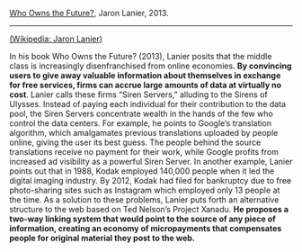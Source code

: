 [Who Owns the Future?](http://www.jaronlanier.com/futurewebresources.html), Jaron Lanier, 2013.

---

[(Wikipedia: Jaron Lanier)](https://en.wikipedia.org/wiki/Jaron_Lanier)

In his book Who Owns the Future? (2013), Lanier posits that the middle class is increasingly disenfranchised from online economies. **By convincing users to give away valuable information about themselves in exchange for free services, firms can accrue large amounts of data at virtually no cost**. Lanier calls these firms “Siren Servers,” alluding to the Sirens of Ulysses. Instead of paying each individual for their contribution to the data pool, the Siren Servers concentrate wealth in the hands of the few who control the data centers. For example, he points to Google’s translation algorithm, which amalgamates previous translations uploaded by people online, giving the user its best guess. The people behind the source translations receive no payment for their work, while Google profits from increased ad visibility as a powerful Siren Server. In another example, Lanier points out that in 1988, Kodak employed 140,000 people when it led the digital imaging industry. By 2012, Kodak had filed for bankruptcy due to free photo-sharing sites such as Instagram which employed only 13 people at the time. As a solution to these problems, Lanier puts forth an alternative structure to the web based on Ted Nelson’s Project Xanadu. **He proposes a two-way linking system that would point to the source of any piece of information, creating an economy of micropayments that compensates people for original material they post to the web.**